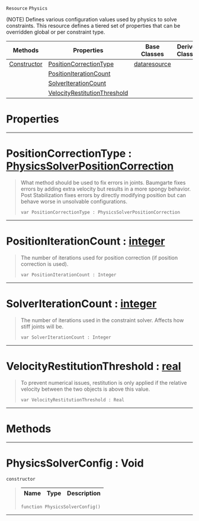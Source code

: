  `Resource` `Physics`



(NOTE) Defines various configuration values used by physics to solve constraints. This resource defines a tiered set of properties that can be overridden global or per constraint type.

|Methods|Properties|Base Classes|Derived Classes|
|---|---|---|---|
|[ Constructor](https://github.com/ZilchEngine/ZilchDocs/blob/master/code_reference/class_reference/physicssolverconfig.md#physicssolverconfig-void)|[ PositionCorrectionType](https://github.com/ZilchEngine/ZilchDocs/blob/master/code_reference/class_reference/physicssolverconfig.md#positioncorrectiontype-z)|[dataresource](https://github.com/ZilchEngine/ZilchDocs/blob/master/code_reference/class_reference/dataresource.md)| |
| |[ PositionIterationCount](https://github.com/ZilchEngine/ZilchDocs/blob/master/code_reference/class_reference/physicssolverconfig.md#positioniterationcount-z)| | |
| |[ SolverIterationCount](https://github.com/ZilchEngine/ZilchDocs/blob/master/code_reference/class_reference/physicssolverconfig.md#solveriterationcount-zer)| | |
| |[ VelocityRestitutionThreshold](https://github.com/ZilchEngine/ZilchDocs/blob/master/code_reference/class_reference/physicssolverconfig.md#velocityrestitutionthres)| | |


 #  Properties


---  
 #  PositionCorrectionType : [PhysicsSolverPositionCorrection](https://github.com/ZilchEngine/ZilchDocs/blob/master/code_reference/enum_reference.md#physicssolverpositioncorrection)

> What method should be used to fix errors in joints. Baumgarte fixes errors by adding extra velocity but results in a more spongy behavior. Post Stabilization fixes errors by directly modifying position but can behave worse in unsolvable configurations.
> ``` lang=cpp, name=Nada
> var PositionCorrectionType : PhysicsSolverPositionCorrection


---  
 #  PositionIterationCount : [integer](https://github.com/ZilchEngine/ZilchDocs/blob/master/code_reference/nada_base_types/integer.md)

> The number of iterations used for position correction (if position correction is used).
> ``` lang=cpp, name=Nada
> var PositionIterationCount : Integer


---  
 #  SolverIterationCount : [integer](https://github.com/ZilchEngine/ZilchDocs/blob/master/code_reference/nada_base_types/integer.md)

> The number of iterations used in the constraint solver. Affects how stiff joints will be.
> ``` lang=cpp, name=Nada
> var SolverIterationCount : Integer


---  
 #  VelocityRestitutionThreshold : [real](https://github.com/ZilchEngine/ZilchDocs/blob/master/code_reference/nada_base_types/real.md)

> To prevent numerical issues, restitution is only applied if the relative velocity between the two objects is above this value.
> ``` lang=cpp, name=Nada
> var VelocityRestitutionThreshold : Real


---  
 #  Methods


---  
 #  PhysicsSolverConfig : Void

 `constructor`

> 
> |Name|Type|Description|
> |---|---|---|
> ``` lang=cpp, name=Nada
> function PhysicsSolverConfig()
> ``` 


---  
 

 